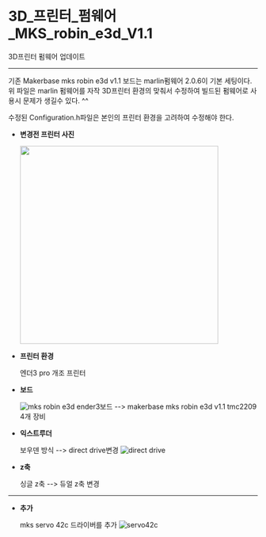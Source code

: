 # 3D_프린터_펌웨어_MKS_robin_e3d_V1.1
3D프린터 펌웨어 업데이트

---

기존 Makerbase mks robin e3d v1.1 보드는 marlin펌웨어 2.0.6이 기본 세팅이다.
위 파일은 marlin 펌웨어를 자작 3D프린터 환경의 맞춰서 수정하여 빌드된 펌웨어로 사용시 문제가 생길수 있다. ^^

수정된 Configuration.h파일은 본인의 프린터 환경을 고려하여 수정해야 한다.

* __변경전 프린터 사진__

  <img src="https://user-images.githubusercontent.com/50231941/220642399-d5cc7a98-12ca-487e-a857-fda7f7f94824.jpg" width="400" height="400"/>

* __프린터 환경__

  엔더3 pro 개조 프린터

* __보드__

  ![mks robin e3d](https://user-images.githubusercontent.com/50231941/220643423-28742787-64ac-4b8f-a75d-7186a11f1279.jpg)
  ender3보드 --> makerbase mks robin e3d v1.1
  tmc2209 4개 장비

* __익스트루더__

  보우덴 방식 --> direct drive변경
  ![direct drive](https://user-images.githubusercontent.com/50231941/220643196-0619b1f1-7cd2-4939-a790-e7e9ce6b8dc4.jpg)

* __z축__

  싱글 z축 --> 듀얼 z축 변경

---

* __추가__

  mks servo 42c 드라이버를 추가
  ![servo42c](https://user-images.githubusercontent.com/50231941/220643606-ca506db8-3418-4b40-8f1c-76894ae722bc.jpg)

  
